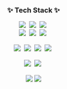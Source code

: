 
<!--내용 부분-->
<h3 align="center">✨ Tech Stack ✨</h3>
<div align="center">
  <img src="https://img.shields.io/badge/react-20232a.svg?style=for-the-badge&logo=react&logoColor=61DAFB" />&nbsp
  <img src="https://img.shields.io/badge/javascript-F7DF1E.svg?style=for-the-badge&logo=javascript&logoColor=20232a" />&nbsp
  <img src="https://img.shields.io/badge/node.js-6DA55F?style=for-the-badge&logo=node.js&logoColor=white" />&nbsp  
</div>

<div align="center">
  <img src="https://img.shields.io/badge/express.js-%23404d59.svg?style=for-the-badge&logo=express&logoColor=%2361DAFB" />&nbsp
  <img src="https://img.shields.io/badge/mysql-4479A1.svg?style=for-the-badge&logo=mysql&logoColor=white" />&nbsp
  <img src="https://img.shields.io/badge/MongoDB-%234ea94b.svg?style=for-the-badge&logo=mongodb&logoColor=white" />&nbsp
</div>

<br>

<div align="center">
  <img src="https://img.shields.io/badge/nginx-%23009639.svg?style=for-the-badge&logo=nginx&logoColor=white" />&nbsp
  <img src="https://img.shields.io/badge/Ubuntu-E95420?style=for-the-badge&logo=ubuntu&logoColor=white" />&nbsp
  <img src="https://img.shields.io/badge/spring-%236DB33F.svg?style=for-the-badge&logo=spring&logoColor=white" />&nbsp
  <img src="https://img.shields.io/badge/GoogleCloud-%234285F4.svg?style=for-the-badge&logo=google-cloud&logoColor=white" />&nbsp
</div>

<br>

<div align="center">
  <img src="https://img.shields.io/badge/adobe%20photoshop-08253c.svg?style=for-the-badge&logo=adobe%20photoshop&logoColor=37abff" />&nbsp
  <img src="https://img.shields.io/badge/figma-F24E1E.svg?style=for-the-badge&logo=figma&logoColor=white" />&nbsp
</div>
<br>

<div align="center">
<img src="https://github-readme-stats.vercel.app/api/top-langs/?username=gumooondal&layout=compact">
  <img src="https://raw.githubusercontent.com/gumooondal/github-stats/master/generated/overview.svg#gh-dark-mode-only">
</div>
<br>
